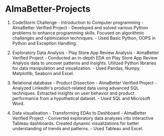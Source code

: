 # AlmaBetter-Projects

1. CodeStorm Challenge - Introduction to Computer programming  - 
     AlmaBetter Verified Project -
      Developed and solved various Python problems to enhance programming skills.
      Focused on algorithmic challenges and optimization techniques. - 
      Used Basic Python, OOPS in Python and Exception Handling.
      
2. Exploratory Data Analysis - Play Store App Review Analysis - 
      AlmaBetter Verified Project - 
       Conducted an in-depth EDA on Play Store App Review Analysis data to uncover patterns and insights. Utilized Python libraries for data manipulation and visualization. - 
       Used Pandas, Numpy, Matplotlib, Seaborn and Excel.
   
3. Relational database - Product Dissection - 
    AlmaBetter Verified Project - 
      Analyzed LinkedIn's product-related data using advanced SQL techniques. Extracted insights on user behavior and product performance from a hypothetical dataset. - 
      Used SQL and Microsoft Word.
   
4. Data visualisation - Transforming EDAs to Dashboard - 
    AlmaBetter Verified Project - 
      Converted exploratory data analyses into interactive Tableau dashboards.
      Created dynamic visualizations for better understanding of trends and patterns. - 
      Used Tableau and Excel.
  
